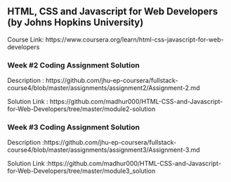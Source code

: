 <h2>HTML, CSS and Javascript for Web Developers (by Johns Hopkins University)</h2>
<p>Course Link: https://www.coursera.org/learn/html-css-javascript-for-web-developers</p>

<h3>Week #2 Coding Assignment Solution</h3>
<p>Description : https://github.com/jhu-ep-coursera/fullstack-course4/blob/master/assignments/assignment2/Assignment-2.md</p>
<p>Solution Link : https://github.com/madhur000/HTML-CSS-and-Javascript-for-Web-Developers/tree/master/module2-solution</p>

<h3>Week #3 Coding Assignment Solution</h3>
<p>Description :https://github.com/jhu-ep-coursera/fullstack-course4/blob/master/assignments/assignment3/Assignment-3.md</p>
<p>Solution Link :https://github.com/madhur000/HTML-CSS-and-Javascript-for-Web-Developers/tree/master/module3_solution</p>
